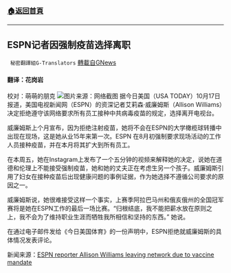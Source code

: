 ###  [:house:返回首頁](https://github.com/ourhimalayas/txt)
---


## ESPN记者因强制疫苗选择离职
` 秘密翻譯組G-Translators` [轉載自GNews](https://gnews.org/zh-hans/1601039/)

#### 翻译：花岗岩
校对：萌萌的朋克
![](https://assets.gnews.org/wp-content/uploads/2021/10/7-11.jpg)图片来源：网络截图
据今日美国（USA TODAY）10月17日报道，美国电视新闻网（ESPN）的资深记者艾莉森·威廉姆斯（Allison Williams）决定拒绝遵守该网络要求所有员工接种中共病毒疫苗的规定，选择离开电视台。

威廉姆斯上个月宣布，因为拒绝注射疫苗，她将不会在ESPN的大学橄榄球转播中出现在现场，这是她从业15年来第一次。ESPN 在8月初强制要求现场活动的工作人员接种疫苗，并在本月将其扩大到所有员工。

在本周五，她在Instagram上发布了一个五分钟的视频来解释她的决定，说她在道德和伦理上不能接受强制疫苗，她和她的丈夫正在考虑生另一个孩子。威廉姆斯引用了妇女在接种疫苗后出现健康问题的事例证据，作为她选择不遵循公司要求的原因之一。

威廉姆斯说，她很难接受这样一个事实，上赛季阿拉巴马州和俄亥俄州的全国冠军赛将是她在ESPN工作的最后一场比赛。“归根结底，我不能把薪水放在原则之上，我不会为了维持职业生涯而牺牲我所相信和坚持的东西。” 她说。

在通过电子邮件发给《今日美国体育》的一份声明中，ESPN拒绝就威廉姆斯的具体情况发表评论。

新闻来源：[ESPN reporter Allison Williams leaving network due to vaccine mandate](https://www.usatoday.com/story/sports/media/2021/10/17/allison-williams-leaving-espn-over-mandatory-vaccination-policy/8498841002/)
